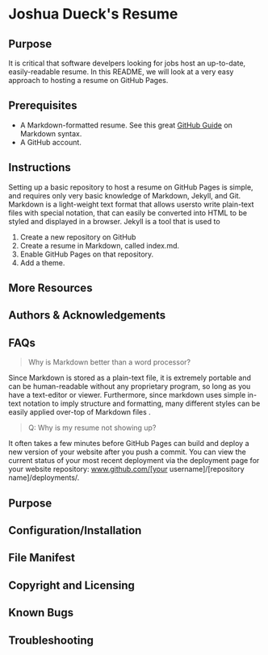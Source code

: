 # Joshua Dueck's Resume

## Purpose
It is critical that software develpers looking for jobs host an up-to-date, easily-readable resume. In this README, we will look at a very easy approach to hosting a resume on GitHub Pages.

## Prerequisites
* A Markdown-formatted resume. See this great [GitHub Guide](https://docs.github.com/en/get-started/writing-on-github/getting-started-with-writing-and-formatting-on-github/basic-writing-and-formatting-syntax) on Markdown syntax.
* A GitHub account.

## Instructions
Setting up a basic repository to host a resume on GitHub Pages is simple, and requires only very basic knowledge of Markdown, Jekyll, and Git. Markdown is a light-weight text format that allows usersto write plain-text files with special notation, that can easily be converted into HTML to be styled and displayed in a browser. Jekyll is a tool that is used to 

1. Create a new repository on GitHub
2. Create a resume in Markdown, called index.md.
3. Enable GitHub Pages on that repository.
4. Add a theme.

## More Resources

## Authors & Acknowledgements

## FAQs
> Why is Markdown better than a word processor?

Since Markdown is stored as a plain-text file, it is extremely portable and can be human-readable without any proprietary program, so long as you have a text-editor or viewer. Furthermore, since markdown uses simple in-text notation to imply structure and formatting, many different styles can be easily applied over-top of Markdown files .
<br>

> Q: Why is my resume not showing up?

It often takes a few minutes before GitHub Pages can build and deploy a new version of your website after you push a commit. You can view the current status of your most recent deployment via the deployment page for your website repository: www.github.com/[your username]/[repository name]/deployments/.

## Purpose

## Configuration/Installation

## File Manifest

## Copyright and Licensing

## Known Bugs

## Troubleshooting
